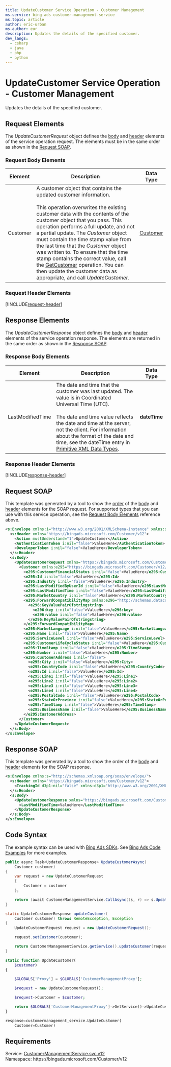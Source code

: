 ```yaml
---
title: UpdateCustomer Service Operation - Customer Management
ms.service: bing-ads-customer-management-service
ms.topic: article
author: eric-urban
ms.author: eur
description: Updates the details of the specified customer.
dev_langs: 
  - csharp
  - java
  - php
  - python
---
```

# UpdateCustomer Service Operation - Customer Management
Updates the details of the specified customer.

## <a name="request"></a>Request Elements
The *UpdateCustomerRequest* object defines the [body](#request-body) and [header](#request-header) elements of the service operation request. The elements must be in the same order as shown in the [Request SOAP](#request-soap). 

### <a name="request-body"></a>Request Body Elements

|Element|Description|Data Type|
|-----------|---------------|-------------|
|<a name="customer"></a>Customer|A customer object that contains the updated customer information.<br/><br/>This operation overwrites the existing customer data with the contents of the customer object that you pass. This operation performs a full update, and not a partial update. The *Customer* object must contain the time stamp value from the last time that the *Customer* object was written to. To ensure that the time stamp contains the correct value, call the [GetCustomer](getcustomer.md) operation. You can then update the customer data as appropriate, and call *UpdateCustomer*.|[Customer](customer.md)|

### <a name="request-header"></a>Request Header Elements
[!INCLUDE[request-header](./includes/request-header.md)]

## <a name="response"></a>Response Elements
The *UpdateCustomerResponse* object defines the [body](#response-body) and [header](#response-header) elements of the service operation response. The elements are returned in the same order as shown in the [Response SOAP](#response-soap).

### <a name="response-body"></a>Response Body Elements

|Element|Description|Data Type|
|-----------|---------------|-------------|
|<a name="lastmodifiedtime"></a>LastModifiedTime|The date and time that the customer was last updated. The value is in Coordinated Universal Time (UTC).<br/><br/>The date and time value reflects the date and time at the server, not the client. For information about the format of the date and time, see the dateTime entry in [Primitive XML Data Types](https://go.microsoft.com/fwlink/?linkid=859198).|**dateTime**|

### <a name="response-header"></a>Response Header Elements
[!INCLUDE[response-header](./includes/response-header.md)]

## <a name="request-soap"></a>Request SOAP
This template was generated by a tool to show the [order](../guides/services-protocol.md#element-order) of the [body](#request-body) and [header](#request-header) elements for the SOAP request. For supported types that you can use with this service operation, see the [Request Body Elements](#request-header) reference above.

```xml
<s:Envelope xmlns:i="http://www.w3.org/2001/XMLSchema-instance" xmlns:s="http://schemas.xmlsoap.org/soap/envelope/">
  <s:Header xmlns="https://bingads.microsoft.com/Customer/v12">
    <Action mustUnderstand="1">UpdateCustomer</Action>
    <AuthenticationToken i:nil="false">ValueHere</AuthenticationToken>
    <DeveloperToken i:nil="false">ValueHere</DeveloperToken>
  </s:Header>
  <s:Body>
    <UpdateCustomerRequest xmlns="https://bingads.microsoft.com/Customer/v12">
      <Customer xmlns:e295="https://bingads.microsoft.com/Customer/v12/Entities" i:nil="false">
        <e295:CustomerFinancialStatus i:nil="false">ValueHere</e295:CustomerFinancialStatus>
        <e295:Id i:nil="false">ValueHere</e295:Id>
        <e295:Industry i:nil="false">ValueHere</e295:Industry>
        <e295:LastModifiedByUserId i:nil="false">ValueHere</e295:LastModifiedByUserId>
        <e295:LastModifiedTime i:nil="false">ValueHere</e295:LastModifiedTime>
        <e295:MarketCountry i:nil="false">ValueHere</e295:MarketCountry>
        <e295:ForwardCompatibilityMap xmlns:e296="http://schemas.datacontract.org/2004/07/System.Collections.Generic" i:nil="false">
          <e296:KeyValuePairOfstringstring>
            <e296:key i:nil="false">ValueHere</e296:key>
            <e296:value i:nil="false">ValueHere</e296:value>
          </e296:KeyValuePairOfstringstring>
        </e295:ForwardCompatibilityMap>
        <e295:MarketLanguage i:nil="false">ValueHere</e295:MarketLanguage>
        <e295:Name i:nil="false">ValueHere</e295:Name>
        <e295:ServiceLevel i:nil="false">ValueHere</e295:ServiceLevel>
        <e295:CustomerLifeCycleStatus i:nil="false">ValueHere</e295:CustomerLifeCycleStatus>
        <e295:TimeStamp i:nil="false">ValueHere</e295:TimeStamp>
        <e295:Number i:nil="false">ValueHere</e295:Number>
        <e295:CustomerAddress i:nil="false">
          <e295:City i:nil="false">ValueHere</e295:City>
          <e295:CountryCode i:nil="false">ValueHere</e295:CountryCode>
          <e295:Id i:nil="false">ValueHere</e295:Id>
          <e295:Line1 i:nil="false">ValueHere</e295:Line1>
          <e295:Line2 i:nil="false">ValueHere</e295:Line2>
          <e295:Line3 i:nil="false">ValueHere</e295:Line3>
          <e295:Line4 i:nil="false">ValueHere</e295:Line4>
          <e295:PostalCode i:nil="false">ValueHere</e295:PostalCode>
          <e295:StateOrProvince i:nil="false">ValueHere</e295:StateOrProvince>
          <e295:TimeStamp i:nil="false">ValueHere</e295:TimeStamp>
          <e295:BusinessName i:nil="false">ValueHere</e295:BusinessName>
        </e295:CustomerAddress>
      </Customer>
    </UpdateCustomerRequest>
  </s:Body>
</s:Envelope>
```

## <a name="response-soap"></a>Response SOAP
This template was generated by a tool to show the order of the [body](#response-body) and [header](#response-header) elements for the SOAP response.

```xml
<s:Envelope xmlns:s="http://schemas.xmlsoap.org/soap/envelope/">
  <s:Header xmlns="https://bingads.microsoft.com/Customer/v12">
    <TrackingId d3p1:nil="false" xmlns:d3p1="http://www.w3.org/2001/XMLSchema-instance">ValueHere</TrackingId>
  </s:Header>
  <s:Body>
    <UpdateCustomerResponse xmlns="https://bingads.microsoft.com/Customer/v12">
      <LastModifiedTime>ValueHere</LastModifiedTime>
    </UpdateCustomerResponse>
  </s:Body>
</s:Envelope>
```

## <a name="example"></a>Code Syntax
The example syntax can be used with [Bing Ads SDKs](../guides/client-libraries.md). See [Bing Ads Code Examples](../guides/code-examples.md) for more examples.
```csharp
public async Task<UpdateCustomerResponse> UpdateCustomerAsync(
	Customer customer)
{
	var request = new UpdateCustomerRequest
	{
		Customer = customer
	};

	return (await CustomerManagementService.CallAsync((s, r) => s.UpdateCustomerAsync(r), request));
}
```
```java
static UpdateCustomerResponse updateCustomer(
	Customer customer) throws RemoteException, Exception
{
	UpdateCustomerRequest request = new UpdateCustomerRequest();

	request.setCustomer(customer);

	return CustomerManagementService.getService().updateCustomer(request);
}
```
```php
static function UpdateCustomer(
	$customer)
{

	$GLOBALS['Proxy'] = $GLOBALS['CustomerManagementProxy'];

	$request = new UpdateCustomerRequest();

	$request->Customer = $customer;

	return $GLOBALS['CustomerManagementProxy']->GetService()->UpdateCustomer($request);
}
```
```python
response=customermanagement_service.UpdateCustomer(
	Customer=Customer)
```

## Requirements
Service: [CustomerManagementService.svc v12](https://clientcenter.api.bingads.microsoft.com/Api/CustomerManagement/v12/CustomerManagementService.svc)  
Namespace: https\://bingads.microsoft.com/Customer/v12  

